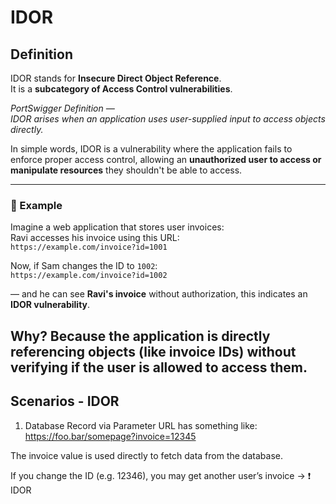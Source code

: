 # IDOR

## Definition

IDOR stands for **Insecure Direct Object Reference**.  
It is a **subcategory of Access Control vulnerabilities**.

*PortSwigger Definition —  
IDOR arises when an application uses user-supplied input to access objects directly.*

In simple words, IDOR is a vulnerability where the application fails to enforce proper access control, allowing an **unauthorized user to access or manipulate resources** they shouldn't be able to access.

---

### 🧪 Example

Imagine a web application that stores user invoices:  
Ravi accesses his invoice using this URL:  
`https://example.com/invoice?id=1001`  

Now, if Sam changes the ID to `1002`:  
`https://example.com/invoice?id=1002`  

— and he can see **Ravi's invoice** without authorization, this indicates an **IDOR vulnerability**.

Why? Because the application is **directly referencing objects (like invoice IDs)** without verifying **if the user is allowed to access them**.
---
## Scenarios - IDOR
1. Database Record via Parameter
URL has something like:
https://foo.bar/somepage?invoice=12345

The invoice value is used directly to fetch data from the database.

If you change the ID (e.g. 12346), you may get another user’s invoice → ❗ IDOR

